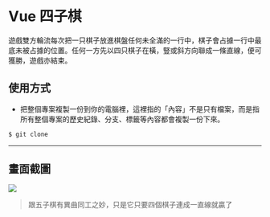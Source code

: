 # Vue 四子棋

遊戲雙方輪流每次把一只棋子放進棋盤任何未全滿的一行中，棋子會占據一行中最底未被占據的位置。任何一方先以四只棋子在橫，豎或斜方向聯成一條直線，便可獲勝，遊戲亦結束。

## 使用方式
- 把整個專案複製一份到你的電腦裡，這裡指的「內容」不是只有檔案，而是指所有整個專案的歷史紀錄、分支、標籤等內容都會複製一份下來。
```sh
$ git clone
```

----

## 畫面截圖
![](https://i.imgur.com/9crZpRc.gif)
> 跟五子棋有異曲同工之妙，只是它只要四個棋子連成一直線就贏了
